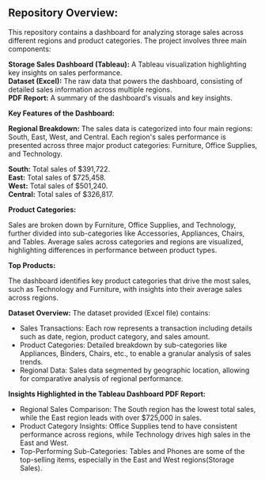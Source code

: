 ## Repository Overview:
This repository contains a dashboard for analyzing storage sales across different regions and product categories. The project involves three main components:

**Storage Sales Dashboard (Tableau):** A Tableau visualization highlighting key insights on sales performance.
<br>
**Dataset (Excel):** The raw data that powers the dashboard, consisting of detailed sales information across multiple regions.
<br>
**PDF Report:** A summary of the dashboard's visuals and key insights.

**Key Features of the Dashboard:**

**Regional Breakdown:** The sales data is categorized into four main regions: South, East, West, and Central. Each region's sales performance is presented across three major product categories: Furniture, Office Supplies, and Technology.

**South:** Total sales of $391,722.
<br>
**East:** Total sales of $725,458.
<br>
**West:** Total sales of $501,240.
<br>
**Central:** Total sales of $326,817.

**Product Categories:**

Sales are broken down by Furniture, Office Supplies, and Technology, further divided into sub-categories like Accessories, Appliances, Chairs, and Tables.
Average sales across categories and regions are visualized, highlighting differences in performance between product types.

**Top Products:**

The dashboard identifies key product categories that drive the most sales, such as Technology and Furniture, with insights into their average sales across regions.

**Dataset Overview:**
The dataset provided (Excel file) contains:

- Sales Transactions: Each row represents a transaction including details such as date, region, product category, and sales amount.
- Product Categories: Detailed breakdown by sub-categories like Appliances, Binders, Chairs, etc., to enable a granular analysis of sales trends.
- Regional Data: Sales data segmented by geographic location, allowing for comparative analysis of regional performance.

**Insights Highlighted in the Tableau Dashboard PDF Report:**
- Regional Sales Comparison: The South region has the lowest total sales, while the East region leads with over $725,000 in sales.
- Product Category Insights: Office Supplies tend to have consistent performance across regions, while Technology drives high sales in the East and West.
- Top-Performing Sub-Categories: Tables and Phones are some of the top-selling items, especially in the East and West regions​(Storage Sales).

